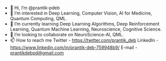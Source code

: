 - 👋 Hi, I’m @prantik-pdeb
- 👀 I’m interested in Deep Learning, Computer Vision, AI for Medicine, Quantum Computing, QML. 
- 🌱 I’m currently learning Deep Learning Algorithms, Deep Reinforcement Learning, Quantum Machine Learning, Neuroscience, Cognitive Science.
- 💞️ I’m looking to collaborate on NeuroScience-AI, QML.
- 📫 How to reach me 
     Twitter - https://twitter.com/prantik_deb
     LinkedIn - https://www.linkedin.com/in/prantik-deb-759948b9/
     E-mail - prantikdebpd@gmail.com

<!---
prantik-pdeb/prantik-pdeb is a ✨ special ✨ repository because its `README.md` (this file) appears on your GitHub profile.
You can click the Preview link to take a look at your changes.
--->
